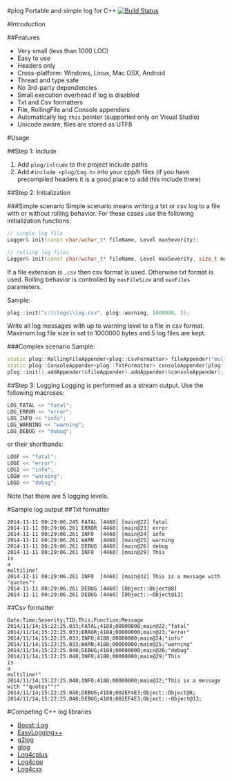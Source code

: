 #plog
Portable and simple log for C++ [![Build Status](https://travis-ci.org/SergiusTheBest/plog.svg?branch=master)](https://travis-ci.org/SergiusTheBest/plog)

#Introduction

##Features
* Very small (less than 1000 LOC)
* Easy to use
* Headers only
* Cross-platform: Windows, Linux, Mac OSX, Android
* Thread and type safe
* No 3rd-party dependencies
* Small execution overhead if log is disabled
* Txt and Csv formatters
* File, RollingFile and Console appenders
* Automatically log `this` pointer (supported only on Visual Studio)
* Unicode aware, files are stored as UTF8

#Usage

##Step 1: Include
1. Add `plog/inlcude` to the project include paths
2. Add `#include <plog/Log.h>` into your cpp/h files (if you have precompiled headers it is a good place to add this include there)

##Step 2: Initialization

###Simple scenario
Simple scenario means writing a txt or csv log to a file with or without rolling behavior. For these cases use the following initialization functions:
```cpp
// single log file
Logger& init(const char/wchar_t* fileName, Level maxSeverity); 

// rolling log files
Logger& init(const char/wchar_t* fileName, Level maxSeverity, size_t maxFileSize, int maxFiles);
```
If a file extension is `.csv` then csv format is used. Otherwise txt format is used. Rolling behavior is controlled by `maxFileSize` and `maxFiles` parameters.

Sample:
```cpp
plog::init("c:\\logs\\log.csv", plog::warning, 1000000, 5); 
```
Write all log messages with up to warning level to a file in csv format. Maximum log file size is set to 1000000 bytes and 5 log files are kept.

###Complex scenario
Sample:
```cpp
static plog::RollingFileAppender<plog::CsvFormatter> fileAppender("multi-log.csv", plog::debug, 8000, 3);
static plog::ConsoleAppender<plog::TxtFormatter> consoleAppender(plog::debug);
plog::init().addAppender(&fileAppender).addAppender(&consoleAppender);
```

##Step 3: Logging
Logging is performed as a stream output. Use the following macroses:
```cpp
LOG_FATAL << "fatal";
LOG_ERROR << "error";
LOG_INFO << "info";
LOG_WARNING << "warning";
LOG_DEBUG << "debug";
```
or their shorthands:
```cpp
LOGF << "fatal";
LOGE << "error";
LOGI << "info";
LOGW << "warning";
LOGD << "debug";
```
Note that there are 5 logging levels.

#Sample log output
##Txt formatter
```
2014-11-11 00:29:06.245 FATAL [4460] [main@22] fatal
2014-11-11 00:29:06.261 ERROR [4460] [main@23] error
2014-11-11 00:29:06.261 INFO  [4460] [main@24] info
2014-11-11 00:29:06.261 WARN  [4460] [main@25] warning
2014-11-11 00:29:06.261 DEBUG [4460] [main@26] debug
2014-11-11 00:29:06.261 INFO  [4460] [main@29] This
is
a
multiline!
2014-11-11 00:29:06.261 INFO  [4460] [main@32] This is a message with "quotes"!
2014-11-11 00:29:06.261 DEBUG [4460] [Object::Object@8] 
2014-11-11 00:29:06.261 DEBUG [4460] [Object::~Object@13] 
```
##Csv formatter
```
Date;Time;Severity;TID;This;Function;Message
2014/11/14;15:22:25.033;FATAL;4188;00000000;main@22;"fatal"
2014/11/14;15:22:25.033;ERROR;4188;00000000;main@23;"error"
2014/11/14;15:22:25.033;INFO;4188;00000000;main@24;"info"
2014/11/14;15:22:25.033;WARN;4188;00000000;main@25;"warning"
2014/11/14;15:22:25.048;DEBUG;4188;00000000;main@26;"debug"
2014/11/14;15:22:25.048;INFO;4188;00000000;main@29;"This
is
a
multiline!"
2014/11/14;15:22:25.048;INFO;4188;00000000;main@32;"This is a message with ""quotes""!"
2014/11/14;15:22:25.048;DEBUG;4188;002EF4E3;Object::Object@8;
2014/11/14;15:22:25.048;DEBUG;4188;002EF4E3;Object::~Object@13;
```

#Competing C++ log libraries
* [Boost::Log](http://www.boost.org/doc/libs/release/libs/log/)
* [EasyLogging++](https://github.com/easylogging/easyloggingpp)
* [g2log](http://www.codeproject.com/Articles/288827/g-log-An-efficient-asynchronous-logger-using-Cplus)
* [glog](https://code.google.com/p/google-glog/)
* [Log4cplus](http://sourceforge.net/projects/log4cplus/)
* [Log4cpp](http://log4cpp.sourceforge.net/)
* [Log4cxx](http://logging.apache.org/log4cxx/)
